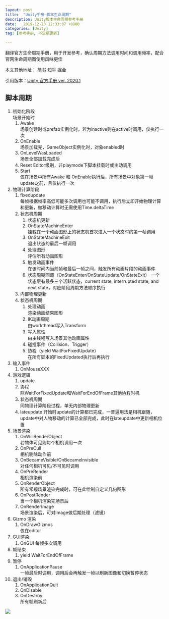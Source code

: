 ```yaml
---
layout: post
title:  "Unity手册—脚本生命周期"
description: Unity脚本生命周期参考手册
date:   2019-12-23 12:33:07 +0800
categories: [Unity]
tag: [参考手册, 不定期更新]

---
```


翻译官方生命周期手册，用于开发参考，确认周期方法调用时间和调用频率，配合官网生命周期图使用风味更佳

本文其他地址： [简书](https://www.jianshu.com/p/995a7306caaf)   [知乎](https://zhuanlan.zhihu.com/p/98922753)  [掘金](https://juejin.im/post/5e007e6ef265da33ec7dbff1)

引用版本：[Unity 官方手册 ver. 2020.1](https://docs.unity3d.com/Manual/ExecutionOrder.html)

## 脚本周期
1. 初始化阶段   
   场景开始时
    1. Awake  
        场景创建时或prefab实例化时，若为inactive则在active时调用，仅执行一次 
    2. OnEnable   
        场景加载完，GameObject实例化时，对象enabled时
    3. OnLevelWasLoaded  
        场景全部加载完成后
    4. Reset 
        Editor级别，非playmode下脚本挂载时或主动调用
    5. Start  
        仅在场景中所有Awake 和 OnEnable执行后，所有场景中对象第一帧update之前，且仅执行一次  
1. 物理计算阶段   
    1. fixedupdate  
        每帧根据帧率高低可能多次调用也可能不调用，执行后立即开始物理计算和更新，做移动计算时无需使用Time.deltaTime
    2. 状态机周期  
        1. 状态机更新  
        2. OnStateMachineEnter   
                  挂载在一个动画图形上的状态机首次进入一个状态时的第一帧调用  
        4. OnStateMachineExit  
                 退出状态的最后一帧调用  
        4. 处理图形   
                评估所有动画图形  
        5. 触发动画事件  
                在该时间内当前帧和最后一帧之间，触发所有动画片段的动画事件
        6. 状态周期回调（OnStateEnter/OnStateUpdate/OnStateExit）
                一个状态层有最多三个活跃状态，current state, interrupted state, and next state，对应阶段周期方法顺序执行    
    3. 内部物理更新  
    4. 状态机周期  
        1. 处理动画  
        渲染动画结果图形
        2. IK动画周期  
        由workthread写入Transform
        7. 写入属性  
        由主线程写入场景其他动画属性
          4. 碰撞事件（Collision、Trigger）
          5. 协程（yield WaitForFixedUpdate）  
          在所有脚本的FixedUpdated执行后再执行
1. 输入事件   		
    1. OnMouseXXX 		
1. 游戏逻辑  
    1. update
    3. 协程  
        除WaitForFixedUpdate和WaitForEndOfFrame其他协程时机
    4. 状态机周期  
        同物理计算阶段过程，单无内部物理更新
    5. lateupdate
        	开始时update的计算都已完成，一普遍用法是相机跟随，update中对人物移动的计算已全部完成，此时在lateupdate中更新相机位置 
1. 场景渲染   
    1. OnWillRenderObject  
       若物体可见则每个相机调用一次  
   2. OnPreCull  
       相机剔除动作前
   5. OnBecameVisible/OnBecameInvisible  
       对任何相机可见/不可见时调用
    4. OnPreRender  
         相机渲染前
    5. OnRenderObject  
         所有常规场景渲染完成时，可在此绘制自定义几何图形
    6. OnPostRender  
         当一个相机渲染完场景后
    7. OnRenderImage  
         场景渲染后，可对Image做后期处理（滤镜）
8. Gizmo 渲染  
    1. OnDrawGizmos  
        仅在editor
9. GUI渲染
    1. OnGUI
        每帧多次调用 
10. 帧结束
    1. yield WaitForEndOfFrame  
11. 暂停  
    1. OnApplicationPause  
       一帧最后时调用，调用后会再触发一帧以刷新图像和切换暂停状态
12. 退出/销毁
    1. OnApplicationQuit  
    2. OnDisable  
    3. OnDestroy  
       所有帧刷新后  

![](https://docs.unity3d.com/2020.1/Documentation/uploads/Main/monobehaviour_flowchart.svg)